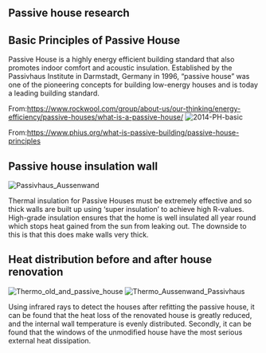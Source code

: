 Passive house research
---

Basic Principles of Passive House
---

Passive House is a highly energy efficient building standard that also promotes indoor comfort and acoustic insulation. Established by the Passivhaus Institute in Darmstadt, Germany in 1996, “passive house” was one of the pioneering concepts for building low-energy houses and is today a leading building standard.

From:https://www.rockwool.com/group/about-us/our-thinking/energy-efficiency/passive-houses/what-is-a-passive-house/
![2014-PH-basic](https://user-images.githubusercontent.com/90520541/135492690-673c7c9b-45f6-4150-9075-001435e76d66.jpg)

From:https://www.phius.org/what-is-passive-building/passive-house-principles

Passive house insulation wall
---
![Passivhaus_Aussenwand](https://user-images.githubusercontent.com/90520541/135491420-c45c23fc-6474-45fc-b96c-c4bc0f937edd.png)

Thermal insulation for Passive Houses must be extremely effective and so thick walls are built up using ‘super insulation’ to achieve high R-values. High-grade insulation ensures that the home is well insulated all year round which stops heat gained from the sun from leaking out. The downside to this is that this does make walls very thick.

Heat distribution before and after house renovation
---

![Thermo_old_and_passive_house](https://user-images.githubusercontent.com/90520541/135491433-fd01526e-94fd-47ab-9c9c-93feeb6fcf78.png)
![Thermo_Aussenwand_Passivhaus](https://user-images.githubusercontent.com/90520541/135491427-04539177-cef9-4e61-93b3-c2ef7a5ef084.png)

Using infrared rays to detect the houses after refitting the passive house, it can be found that the heat loss of the renovated house is greatly reduced, and the internal wall temperature is evenly distributed. Secondly, it can be found that the windows of the unmodified house have the most serious external heat dissipation.
